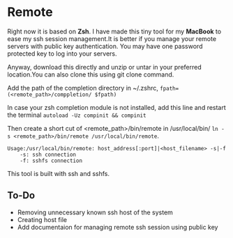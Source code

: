 # Remote
Right now it is based on **Zsh**. I have made this tiny tool for my **MacBook** to ease my ssh session management.It is better if you manage your remote servers with public key authentication. You may have one password protected key to log into your servers.

Anyway, download this directly and unzip or untar in your preferred location.You can also clone this using git clone command.

Add the path of the completion directory in ~/.zshrc,
`fpath=(<remote_path>/comppletion/ $fpath)`

In case your zsh completion module is not installed, add this line and restart the terminal
`autoload -Uz compinit && compinit`

Then create a short cut of <remote_path>/bin/remote in /usr/local/bin/
`ln -s <remote_path>/bin/remote /usr/local/bin/remote`.
```
Usage:/usr/local/bin/remote: host_address[:port]|<host_filename> -s|-f
	-s: ssh connection
	-f: sshfs connection
```
This tool is built with ssh and sshfs.

## To-Do
* Removing unnecessary known ssh host of the system
* Creating host file
* Add documentaion for managing remote ssh session using public key
